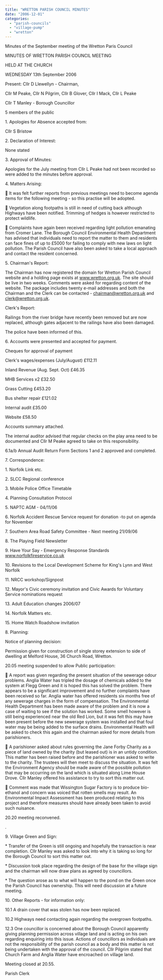 ```yaml
---
title: "WRETTON PARISH COUNCIL MINUTES"
date: "2006-12-01"
categories: 
  - "parish-councils"
  - "village-pump"
  - "wretton"
---
```


Minutes of the September meeting of the Wretton Paris Council

MINUTES OF WRETTON PARISH COUNCIL MEETING

HELD AT THE CHURCH

WEDNESDAY 13th September 2006

Present: Cllr D Llewellyn - Chairman,

Cllr M Peake, Cllr N Pilgrim, Cllr B Glover, Cllr I Mack, Cllr L Peake

Cllr T Manley - Borough Councillor

5 members of the public

1\. Apologies for Absence accepted from:

Cllr S Bristow

2\. Declaration of Interest:

None stated

3\. Approval of Minutes:

Apologies for the July meeting from Cllr L Peake had not been recorded so were added to the minutes before approval.

4\. Matters Arising:

 It was felt further reports from previous meetings need to become agenda items for the following meeting - so this practise will be adopted.

 Vegetation along footpaths is still in need of cutting back although Highways have been notified. Trimming of hedges is however restricted to protect wildlife.

 Complaints have again been received regarding light pollution emanating from Cromer Lane. The Borough Council Environmental Health Department has advised that individuals need to report the matter to them and residents can face fines of up to £5000 for failing to comply with new laws on light pollution. The Parish Council have also been asked to take a local approach and contact the resident concerned.

5\. Chairman's Report:

The Chairman has now registered the domain for Wretton Parish Council website and a holding page exists at www.wretton.org.uk. The site should be live in two weeks. Comments were asked for regarding content of the website. The package includes twenty e-mail addresses and both the Chairman and the Clerk can be contacted - chairman@wretton.org.uk and clerk@wretton.org.uk.

Clerk's Report:

Railings from the river bridge have recently been removed but are now replaced, although gates adjacent to the railings have also been damaged.

The police have been informed of this.

6\. Accounts were presented and accepted for payment.

Cheques for approval of payment

Clerk's wages/expenses (July/August) £112.11

Inland Revenue (Aug. Sept. Oct) £46.35

MHB Services x2 £32.50

Grass Cutting £453.20

Bus shelter repair £121.02

Internal audit £35.00

Website £58.50

Accounts summary attached.

The internal auditor advised that regular checks on the play area need to be documented and Cllr M Peake agreed to take on this responsibility.

6.1a/b Annual Audit Return Form Sections 1 and 2 approved and completed.

7\. Correspondence:

1\. Norfolk Link etc.

2\. SLCC Regional conference

3\. Mobile Police Office Timetable

4\. Planning Consultation Protocol

5\. NAPTC AGM - 04/11/06

6\. Norfolk Accident Rescue Service request for donation -to put on agenda for November

7\. Southern Area Road Safety Committee - Next meeting 21/09/06

8\. The Playing Field Newsletter

9\. Have Your Say - Emergency Response Standards www.norfolkfireservice.co.uk

10\. Revisions to the Local Development Scheme for King's Lynn and West Norfolk

11\. NRCC workshop/Signpost

12\. Mayor's Civic ceremony invitation and Civic Awards for Voluntary Service nominations request

13\. Adult Education changes 2006/07

14\. Norfolk Matters etc.

15\. Home Watch Roadshow invitation

8\. Planning:

Notice of planning decision:

Permission given for construction of single storey extension to side of dwelling at Melford House, 36 Church Road, Wretton.

20.05 meeting suspended to allow Public participation:

 A report was given regarding the present situation of the sewerage odour problems. Anglia Water has tripled the dosage of chemicals added to the system at Flegg Green and it is hoped this has solved the problem. There appears to be a significant improvement and no further complaints have been received so far. Anglia water has offered residents six months free of any sewerage charges in the form of compensation. The Environmental Health Department has been made aware of the problem and it is now a case of waiting to see if the solution has worked. Some smell however is still being experienced near the old Red Lion, but it was felt this may have been present before the new sewerage system was installed and that foul water may be being added to the surface drains. Environmental Health will be asked to check this again and the chairman asked for more details from parishioners.

 A parishioner asked about rules governing the Jane Forby Charity as a piece of land owned by the charity (but leased out) is in an untidy condition. This matter has been raised before and the parishioner was asked to write to the charity. The trustees will then meet to discuss the situation. It was felt the Environment Agency should be made aware of the possible pollution that may be occurring on the land which is situated along Lime House Drove. Cllr Manley offered his assistance to try to sort this matter out.

 Comment was made that Wissington Sugar Factory is to produce bio-ethanol and concern was voiced that rotten smells may result. An Environmental Impact Assessment has been produced relating to this project and therefore measures should have already been taken to avoid such nuisance.

20.20 meeting reconvened.

.

9\. Village Green and Sign:

\* Transfer of the Green is still ongoing and hopefully the transaction is near completion. Cllr Manley was asked to look into why it is taking so long for the Borough Council to sort this matter out.

\* Discussion took place regarding the design of the base for the village sign and the chairman will now draw plans as agreed by councillors.

\* The question arose as to what will happen to the pond on the Green once the Parish Council has ownership. This will need discussion at a future meeting.

10\. Other Reports - for information only:

10.1 A drain cover that was stolen has now been replaced.

10.2 Highways need contacting again regarding the overgrown footpaths.

12.3 One councillor is concerned about the Borough Council apparently giving planning permission across village land and is acting on his own regarding enquiring into this issue. Actions of councillors as individuals are not the responsibility of the parish council as a body and this matter is not being undertaken with the approval of the council. Cllr Pilgrim stated that Church Farm and Anglia Water have encroached on village land.

Meeting closed at 20.55.

Parish Clerk
